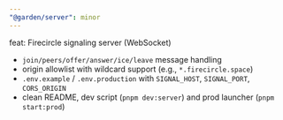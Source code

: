 ```yaml
---
"@garden/server": minor
---
```


feat: Firecircle signaling server (WebSocket)

- `join/peers/offer/answer/ice/leave` message handling
- origin allowlist with wildcard support (e.g., `*.firecircle.space`)
- `.env.example` / `.env.production` with `SIGNAL_HOST`, `SIGNAL_PORT`, `CORS_ORIGIN`
- clean README, dev script (`pnpm dev:server`) and prod launcher (`pnpm start:prod`)
